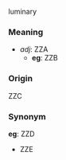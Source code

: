 luminary
### Meaning
+ _adj_: ZZA
    + __eg__: ZZB

### Origin

ZZC

### Synonym

__eg__: ZZD

+ ZZE



